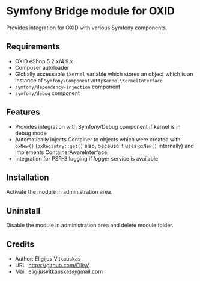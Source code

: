 Symfony Bridge module for OXID
==============================

Provides integration for OXID with various Symfony components.

## Requirements

* OXID eShop 5.2.x/4.9.x
* Composer autoloader
* Globally accessable `$kernel` variable which stores an object which is an instance of `Symfony\Component\HttpKernel\KernelInterface`
* `symfony/dependency-injection` component
* `symfony/debug` component

## Features

* Provides integration with Symfony/Debug component if kernel is in debug mode
* Automatically injects Container to objects which were created with `oxNew()` (`oxRegistry::get()` also, because it uses `oxNew()` internally) and implements ContainerAwareInterface
* Integration for PSR-3 logging if *logger* service is available

## Installation

Activate the module in administration area.

## Uninstall

Disable the module in administration area and delete module folder.

## Credits

* Author: Eligijus Vitkauskas
* URL: https://github.com/EllisV
* Mail: eligijusvitkauskas@gmail.com
